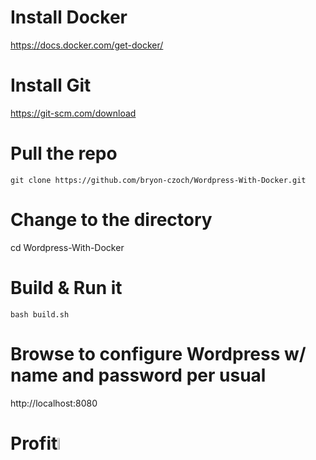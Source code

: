 # Install Docker
https://docs.docker.com/get-docker/

# Install Git
https://git-scm.com/download

# Pull the repo
```git clone https://github.com/bryon-czoch/Wordpress-With-Docker.git```

# Change to the directory
cd Wordpress-With-Docker

# Build & Run it
```bash build.sh```

# Browse to configure Wordpress w/ name and password per usual

http://localhost:8080

# Profit<img src="https://user-images.githubusercontent.com/6404721/210921321-e8db7cd7-a058-4347-a30e-15dd7b64d877.png" width=7%>
